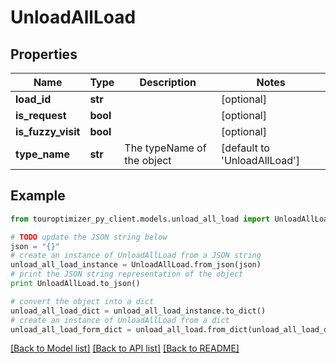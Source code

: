 # UnloadAllLoad


## Properties

Name | Type | Description | Notes
------------ | ------------- | ------------- | -------------
**load_id** | **str** |  | [optional] 
**is_request** | **bool** |  | [optional] 
**is_fuzzy_visit** | **bool** |  | [optional] 
**type_name** | **str** | The typeName of the object | [default to 'UnloadAllLoad']

## Example

```python
from touroptimizer_py_client.models.unload_all_load import UnloadAllLoad

# TODO update the JSON string below
json = "{}"
# create an instance of UnloadAllLoad from a JSON string
unload_all_load_instance = UnloadAllLoad.from_json(json)
# print the JSON string representation of the object
print UnloadAllLoad.to_json()

# convert the object into a dict
unload_all_load_dict = unload_all_load_instance.to_dict()
# create an instance of UnloadAllLoad from a dict
unload_all_load_form_dict = unload_all_load.from_dict(unload_all_load_dict)
```
[[Back to Model list]](../README.md#documentation-for-models) [[Back to API list]](../README.md#documentation-for-api-endpoints) [[Back to README]](../README.md)


